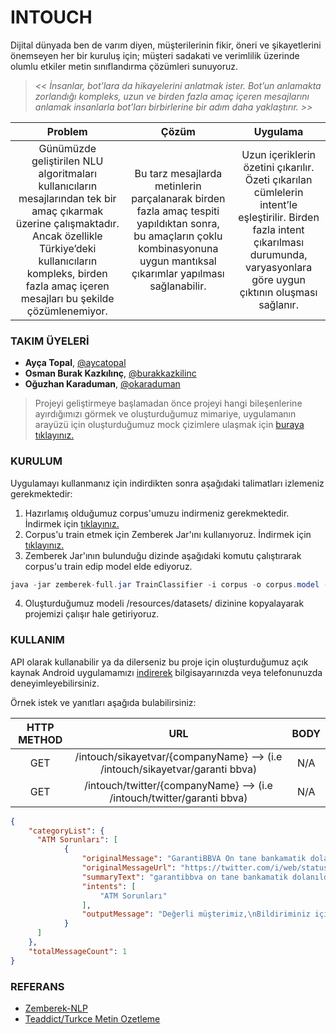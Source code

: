 # INTOUCH
Dijital dünyada ben de varım diyen, müşterilerinin fikir, öneri ve şikayetlerini önemseyen her bir kuruluş için; müşteri sadakati ve verimlilik üzerinde olumlu etkiler metin sınıflandırma çözümleri sunuyoruz.

>  *<< İnsanlar, bot’lara da hikayelerini anlatmak ister. Bot’un
anlamakta zorlandığı kompleks, uzun ve birden fazla
amaç içeren mesajlarını anlamak insanlarla bot’ları
birbirlerine bir adım daha yaklaştırır. >>*


| Problem | Çözüm | Uygulama |
|     :---:      |     :---:      |     :---:      |
| Günümüzde geliştirilen NLU algoritmaları kullanıcıların mesajlarından tek bir amaç çıkarmak üzerine çalışmaktadır. Ancak özellikle Türkiye’deki kullanıcıların kompleks, birden fazla amaç içeren mesajları bu şekilde çözümlenemiyor.   | Bu tarz mesajlarda metinlerin parçalanarak birden fazla amaç tespiti yapıldıktan sonra, bu amaçların çoklu kombinasyonuna uygun mantıksal çıkarımlar yapılması sağlanabilir.     | Uzun içeriklerin özetini çıkarılır. Özeti çıkarılan cümlelerin intent’le eşleştirilir. Birden fazla intent çıkarılması durumunda, varyasyonlara göre uygun çıktının oluşması sağlanır.    |


### TAKIM ÜYELERİ
* **Ayça Topal**, [@aycatopal](https://github.com/aycatopal)
* **Osman Burak Kazkılınç**, [@burakkazkilinc](https://github.com/burakkazkilinc)
* **Oğuzhan Karaduman**, [@okaraduman](https://github.com/okaraduman)

> Projeyi geliştirmeye başlamadan önce projeyi hangi bileşenlerine ayırdığımızı görmek ve oluşturduğumuz mimariye, uygulamanın arayüzü için oluşturduğumuz mock çizimlere ulaşmak için [buraya tıklayınız.](https://trello.com/b/uHX7tQjW/intouch)


### KURULUM
Uygulamayı kullanmanız için indirdikten sonra aşağıdaki talimatları izlemeniz gerekmektedir:

1. Hazırlamış olduğumuz corpus'umuzu indirmeniz gerekmektedir. İndirmek için [tıklayınız.](https://drive.google.com/drive/folders/1X8ED-3wyIGODAhFokCxZ17exP1lyrhGy?usp=sharing)
2. Corpus'u train etmek için Zemberek Jar'ını kullanıyoruz. İndirmek için [tıklayınız.](https://drive.google.com/drive/folders/1X8ED-3wyIGODAhFokCxZ17exP1lyrhGy?usp=sharing)
3. Zemberek Jar'ının bulunduğu dizinde aşağıdaki komutu çalıştırarak corpus'u train edip model elde ediyoruz.
```java
java -jar zemberek-full.jar TrainClassifier -i corpus -o corpus.model -lr 0.1 -ec 50
```
4. Oluşturduğumuz modeli /resources/datasets/ dizinine kopyalayarak projemizi çalışır hale getiriyoruz.

### KULLANIM
API olarak kullanabilir ya da dilerseniz bu proje için oluşturduğumuz açık kaynak Android uygulamamızı [indirerek](https://github.com/okaraduman/intouch-android) bilgisayarınızda veya telefonunuzda deneyimleyebilirsiniz. 

Örnek istek ve yanıtları aşağıda bulabilirsiniz: 

| HTTP METHOD | URL | BODY |
|     :---:      |     :---:      |     :---:      |
| GET   | /intouch/sikayetvar/{companyName}  --> (i.e /intouch/sikayetvar/garanti bbva)   | N/A    |
| GET   | /intouch/twitter/{companyName}  --> (i.e /intouch/twitter/garanti bbva)   | N/A    |

```json
{
    "categoryList": {
      "ATM Sorunları": [
            {
                "originalMessage": "GarantiBBVA On tane bankamatik dolandım atmlerinizde para yok bu ne rezillik sabah kurban parası verecez neden önlemlerinizi almıyorsunuz.",
                "originalMessageUrl": "https://twitter.com/i/web/status/1288932163832950784",
                "summaryText": "garantibbva on tane bankamatik dolanıldım Atm'lerinizde para yok bu ne rezillik sabah kurban parası vereceğiz neden önlemlerinizi almıyorsunuz .",
                "intents": [
                    "ATM Sorunları"
                ],
                "outputMessage": "Değerli müşterimiz,\nBildiriminiz için teşekkür ederiz.\n\nATM'lerimiz ile ilgili talebinizi incelemeye aldık. Konuyu inceleyerek size dönüş yapabilmemiz için iletişim bilgilerinizi de iletmenizi rica ederiz.\nİyi günler dileriz.  \n\nSaygılarımızla,\nGARANTİ BBVA"
            }
      ]
    },
    "totalMessageCount": 1
}
```

### REFERANS
* [Zemberek-NLP](https://github.com/ahmetaa/zemberek-nlp)
* [Teaddict/Turkce Metin Ozetleme](https://github.com/teaddict/turkce-metin-ozetleme-scala)
